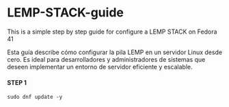 # LEMP-STACK-guide
This is a simple step by step guide for configure a LEMP STACK on Fedora 41

Esta guía describe cómo configurar la pila LEMP en un servidor Linux desde cero. Es ideal para desarrolladores y administradores de sistemas que deseen implementar un entorno de servidor eficiente y escalable.

#### STEP 1
```markdown
sudo dnf update -y


